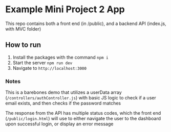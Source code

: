 # Example Mini Project 2 App
This repo contains both a front end (in /public), and a backend API (index.js, with MVC folder)

## How to run
1. Install the packages with the command `npm i`
2. Start the server `npm run dev`
3. Navigate to `http://localhost:3000`

### Notes
This is a barebones demo that utilizes a userData array (`/controllers/authController.js`) with basic JS logic to check if a user email exists, and then checks if the password matches

The response from the API has multiple status codes, which the front end (`/public/login.html`) will use to either navigate the user to the dashboard upon successful login, or display an error message